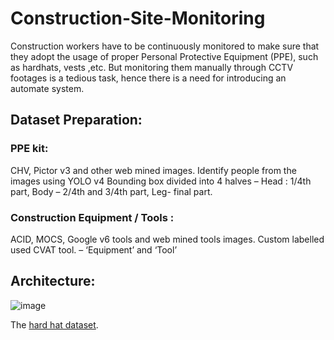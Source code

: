 # Construction-Site-Monitoring
Construction workers have to be continuously monitored to make sure that they  adopt the usage of proper Personal Protective Equipment (PPE), such as hardhats, vests ,etc. But monitoring them manually through CCTV footages is a tedious task, hence there is a need for introducing an automate system.

## Dataset Preparation:
### PPE kit: 

CHV, Pictor v3 and other web mined images.
Identify people from the images using YOLO v4
Bounding box divided into 4 halves – Head : 1/4th part, Body – 2/4th and 3/4th part, Leg- final part.

### Construction Equipment / Tools :
ACID, MOCS, Google v6 tools and web mined tools images.
Custom labelled used CVAT tool. – ‘Equipment’ and ‘Tool’

## Architecture:
![image](https://user-images.githubusercontent.com/88308675/168221582-587c43fa-6017-4777-8c72-14ecacbcaeac.png)


The [hard hat dataset](https://drive.google.com/drive/folders/1jqZVOwssVVP0qzLtqTS3oSD64STih9JA?usp=sharing).

